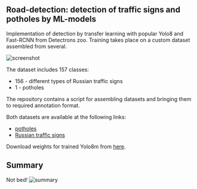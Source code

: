 ## Road-detection: detection of traffic signs and potholes by ML-models
Implementation of detection by transfer learning with popular Yolo8 and Fast-RCNN from Detectrons zoo. Training takes place on a custom dataset assembled from several.

![screenshot](https://github.com/alinzh/road_detection/blob/main/data/processed_img/traffic_sign_pothole/example.jpg)

The dataset includes 157 classes:
- 156 - different types of Russian traffic signs
- 1 - potholes

The repository contains a script for assembling datasets and bringing them to required annotation format.

Both datasets are available at the following links:
- [potholes](https://www.dropbox.com/s/qvglw8pqo16769f/pothole_dataset_v8.zip?dl=1)
- [Russian traffic signs](https://www.kaggle.com/datasets/watchman/rtsd-dataset/data)
 
Download weights for trained Yolo8m from [here](https://drive.google.com/file/d/1H4E8yIXL7RlM6tRJayRhyHlWpOJd0L5Y/view?usp=sharing).
## Summary
Not bed!
![summary](https://github.com/alinzh/road_detection/blob/main/summary/summary_yolo8.png)                  
